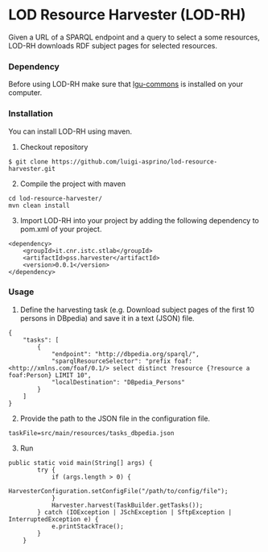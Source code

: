 # LOD Resource Harvester (LOD-RH)

Given a URL of a SPARQL endpoint and a query to select a some resources, LOD-RH downloads RDF subject pages for selected resources.


### Dependency

Before using LOD-RH make sure that [lgu-commons](https://github.com/luigi-asprino/lgu-commons) is installed on your computer.

### Installation

You can install LOD-RH using maven.

1. Checkout repository
```
$ git clone https://github.com/luigi-asprino/lod-resource-harvester.git
```
2. Compile the project with maven
```
cd lod-resource-harvester/
mvn clean install
```
3. Import LOD-RH into your project by adding the following dependency to pom.xml of your project.
```
<dependency>
	<groupId>it.cnr.istc.stlab</groupId>
	<artifactId>pss.harvester</artifactId>
	<version>0.0.1</version>
</dependency>
```

### Usage

1. Define the harvesting task (e.g. Download subject pages of the first 10 persons in DBpedia) and save it in a text (JSON) file.

```
{
	"tasks": [
		{
			"endpoint": "http://dbpedia.org/sparql/",
			"sparqlResourceSelector": "prefix foaf: <http://xmlns.com/foaf/0.1/> select distinct ?resource {?resource a foaf:Person} LIMIT 10",
			"localDestination": "DBpedia_Persons"
		}
	]
}

```

2. Provide the path to the JSON file in the configuration file.

```
taskFile=src/main/resources/tasks_dbpedia.json
```

3.  Run

```
public static void main(String[] args) {
		try {
			if (args.length > 0) {
				HarvesterConfiguration.setConfigFile("/path/to/config/file");
			}
			Harvester.harvest(TaskBuilder.getTasks());
		} catch (IOException | JSchException | SftpException | InterruptedException e) {
			e.printStackTrace();
		}
	}
```
